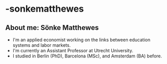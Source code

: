 # -sonkematthewes
## About me: Sönke Matthewes
- I'm an applied economist working on the links between education systems and labor markets.
- I'm currently an Assistant Professor at Utrecht University.
- I studied in Berlin (PhD), Barcelona (MSc), and Amsterdam (BA) before.
